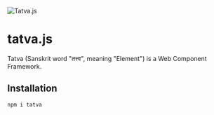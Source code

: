 ![Tatva.js](https://github.com/rare-earth/tatva.js/raw/main/tatva-banner.png)

# tatva.js
Tatva (Sanskrit word "तत्त्व", meaning "Element") is a Web Component Framework.

## Installation
```bash
npm i tatva
```